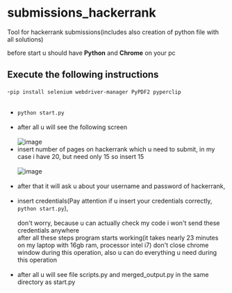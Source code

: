 # submissions_hackerrank
Tool for hackerrank submissions(includes also creation of python file with all solutions)

before start u should have **Python** and **Chrome** on your pc
## Execute the following instructions<br/> 

-```pip install selenium webdriver-manager PyPDF2 pyperclip```
<br/>
<br/>
- ```python start.py```<br/><br/>
- after all u will see the following screen<br/><br/>
![image](https://github.com/user-attachments/assets/d7aec1bc-1830-4900-ab15-6a147983175b)
- insert number of pages on hackerrank which u need to submit, in my case i have 20, but need only 15 so insert 15<br/><br/>
![image](https://github.com/user-attachments/assets/c8b7033d-4dea-4f41-ab62-aa508e0b7647)
<br/><br/>
- after that it will ask u about your username and password of hackerrank, <br/><br/>
- insert credentials(Pay attention if u insert your credentials correctly,  ```python start.py```),<br/><br/>
don't worry, because u can actually check my code i won't send these credentials anywhere<br/>
after all these steps program starts working(it takes nearly 23 minutes on my laptop with 16gb ram, processor intel i7)
don't close chrome window during this operation, also u can do everything u need during this operation</br></br>
- after all u will see file scripts.py and merged_output.py in the same directory as start.py

